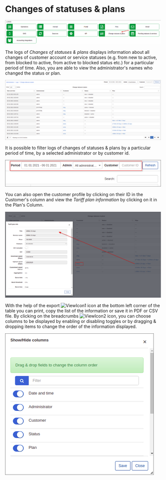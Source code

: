 Changes of statuses & plans
=========================

![Icon](icon.png)

The logs of *Changes of statuses & plans* displays information about all changes of customer account or service statuses (e.g. from new to active, from blocked to active, from active to blocked status etc.) for a particular period of time. Also, you are able to view the administrator's names who changed the status or plan.

![Statuses plans](statuses_plans.png)

It is possible to filter logs of changes of statuses & plans by a particular period of time, by a selected administrator or by customer id.

![Filter](filter.png)

You can also open the customer profile by clicking on their ID in the Customer's column and view the *Tariff plan information* by clicking on it in the Plan's Column.

![Plan info](plan_info.png)

With the help of the export <icon class="image-icon">![ViewIcon1](view_icon1.png)</icon> icon at the bottom left corner of the table you can print, copy the list of the information or save it in PDF or CSV file. By clicking on the breadcrumbs <icon class="image-icon">![ViewIcon2](view_icon2.png)</icon> icon, you can choose columns to be displayed by enabling or disabling toggles or by dragging & dropping items to change the order of the information displayed.

![Show hide columns](show_hide_columns.png)
